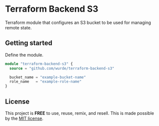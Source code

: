 # Terraform Backend S3

Terraform module that configures an S3 bucket to
be used for managing remote state.

## Getting started

Define the module.

```terraform
module "terraform-backend-s3" {
  source = "github.com/wurde/terraform-backend-s3"

  bucket_name = "example-bucket-name"
  role_name   = "example-role-name"
}
```

## License

This project is __FREE__ to use, reuse, remix, and resell.
This is made possible by the [MIT license](/LICENSE).
